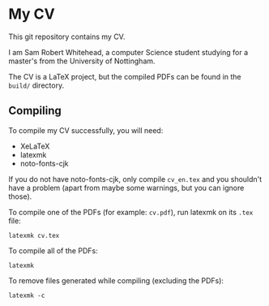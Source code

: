 # My CV

This git repository contains my CV.

I am Sam Robert Whitehead, a computer Science student studying for a master's
from the University of Nottingham.

The CV is a LaTeX project, but the compiled PDFs can be found in the `build/`
directory.

## Compiling

To compile my CV successfully, you will need:

- XeLaTeX
- latexmk
- noto-fonts-cjk


If you do not have noto-fonts-cjk, only compile `cv_en.tex` and you shouldn't
have a problem (apart from maybe some warnings, but you can ignore those).

To compile one of the PDFs (for example: `cv.pdf`), run latexmk on its `.tex`
file:

```shell
latexmk cv.tex
```

To compile all of the PDFs:

```shell
latexmk
```

To remove files generated while compiling (excluding the PDFs):

```shell
latexmk -c
```
